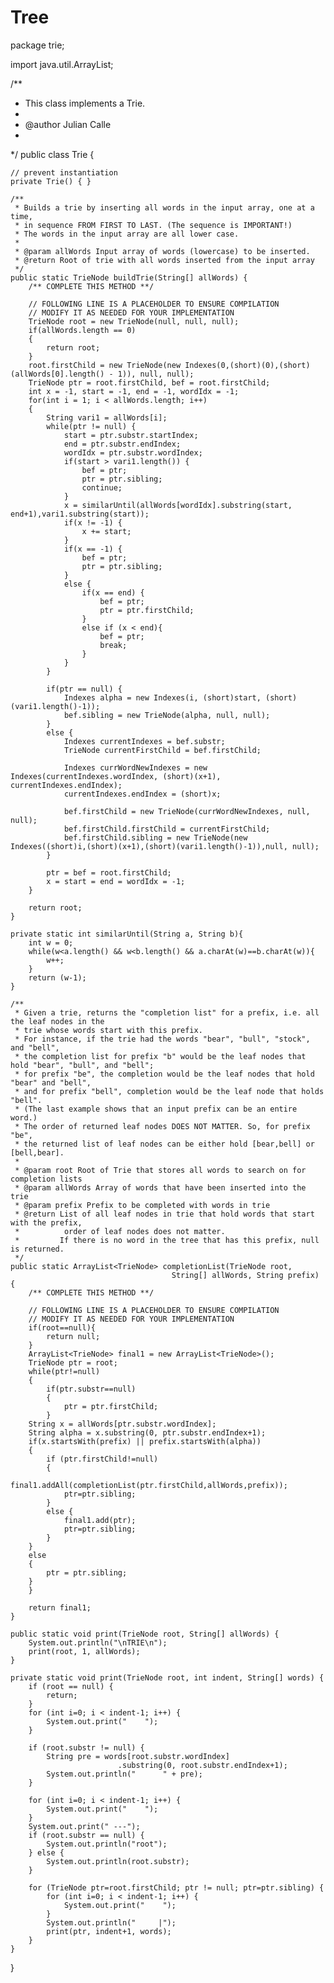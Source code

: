 # Tree

package trie;

import java.util.ArrayList;

/**
 * This class implements a Trie. 
 * 
 * @author Julian Calle
 *
 */
public class Trie {
	
	// prevent instantiation
	private Trie() { }
	
	/**
	 * Builds a trie by inserting all words in the input array, one at a time,
	 * in sequence FROM FIRST TO LAST. (The sequence is IMPORTANT!)
	 * The words in the input array are all lower case.
	 * 
	 * @param allWords Input array of words (lowercase) to be inserted.
	 * @return Root of trie with all words inserted from the input array
	 */
	public static TrieNode buildTrie(String[] allWords) {
		/** COMPLETE THIS METHOD **/
		
		// FOLLOWING LINE IS A PLACEHOLDER TO ENSURE COMPILATION
		// MODIFY IT AS NEEDED FOR YOUR IMPLEMENTATION
		TrieNode root = new TrieNode(null, null, null);
		if(allWords.length == 0) 
		{
			return root;
		}	   
		root.firstChild = new TrieNode(new Indexes(0,(short)(0),(short)(allWords[0].length() - 1)), null, null);
		TrieNode ptr = root.firstChild, bef = root.firstChild;
		int x = -1, start = -1, end = -1, wordIdx = -1;
		for(int i = 1; i < allWords.length; i++) 
		{
			String vari1 = allWords[i];
			while(ptr != null) {
				start = ptr.substr.startIndex;
				end = ptr.substr.endIndex;
				wordIdx = ptr.substr.wordIndex;
				if(start > vari1.length()) {
					bef = ptr;
					ptr = ptr.sibling;
					continue;
				} 
				x = similarUntil(allWords[wordIdx].substring(start, end+1),vari1.substring(start));	   
				if(x != -1) {
					x += start;
				}
				if(x == -1) {
					bef = ptr;
					ptr = ptr.sibling;
				}
				else {
					if(x == end) {
						bef = ptr;
						ptr = ptr.firstChild;
					}
					else if (x < end){
						bef = ptr;
						break;
					}
				}
			}
		   
			if(ptr == null) {
				Indexes alpha = new Indexes(i, (short)start, (short)(vari1.length()-1));
				bef.sibling = new TrieNode(alpha, null, null);
			} 
			else {
				Indexes currentIndexes = bef.substr;
				TrieNode currentFirstChild = bef.firstChild;
			   
				Indexes currWordNewIndexes = new Indexes(currentIndexes.wordIndex, (short)(x+1), currentIndexes.endIndex);
				currentIndexes.endIndex = (short)x;
			   
				bef.firstChild = new TrieNode(currWordNewIndexes, null, null);
				bef.firstChild.firstChild = currentFirstChild;
				bef.firstChild.sibling = new TrieNode(new Indexes((short)i,(short)(x+1),(short)(vari1.length()-1)),null, null);
			}
		   
			ptr = bef = root.firstChild;
			x = start = end = wordIdx = -1;
		}
	   
		return root;
	}
   
	private static int similarUntil(String a, String b){
		int w = 0;
		while(w<a.length() && w<b.length() && a.charAt(w)==b.charAt(w)){
			w++;
		}
		return (w-1);
	}
	
	/**
	 * Given a trie, returns the "completion list" for a prefix, i.e. all the leaf nodes in the 
	 * trie whose words start with this prefix. 
	 * For instance, if the trie had the words "bear", "bull", "stock", and "bell",
	 * the completion list for prefix "b" would be the leaf nodes that hold "bear", "bull", and "bell"; 
	 * for prefix "be", the completion would be the leaf nodes that hold "bear" and "bell", 
	 * and for prefix "bell", completion would be the leaf node that holds "bell". 
	 * (The last example shows that an input prefix can be an entire word.) 
	 * The order of returned leaf nodes DOES NOT MATTER. So, for prefix "be",
	 * the returned list of leaf nodes can be either hold [bear,bell] or [bell,bear].
	 *
	 * @param root Root of Trie that stores all words to search on for completion lists
	 * @param allWords Array of words that have been inserted into the trie
	 * @param prefix Prefix to be completed with words in trie
	 * @return List of all leaf nodes in trie that hold words that start with the prefix, 
	 * 			order of leaf nodes does not matter.
	 *         If there is no word in the tree that has this prefix, null is returned.
	 */
	public static ArrayList<TrieNode> completionList(TrieNode root,
										String[] allWords, String prefix) {
		/** COMPLETE THIS METHOD **/
		
		// FOLLOWING LINE IS A PLACEHOLDER TO ENSURE COMPILATION
		// MODIFY IT AS NEEDED FOR YOUR IMPLEMENTATION
		if(root==null){
			return null;
		}
		ArrayList<TrieNode> final1 = new ArrayList<TrieNode>();
		TrieNode ptr = root;
		while(ptr!=null)
		{
			if(ptr.substr==null)
			{
				ptr = ptr.firstChild;
			}	   
		String x = allWords[ptr.substr.wordIndex];
		String alpha = x.substring(0, ptr.substr.endIndex+1);
		if(x.startsWith(prefix) || prefix.startsWith(alpha))
		{
			if (ptr.firstChild!=null)
			{
				final1.addAll(completionList(ptr.firstChild,allWords,prefix));
				ptr=ptr.sibling;
			}
			else {
				final1.add(ptr);
				ptr=ptr.sibling;
			}
		}
		else 
		{
			ptr = ptr.sibling;
		}
		}
	   
		return final1;
	}
	
	public static void print(TrieNode root, String[] allWords) {
		System.out.println("\nTRIE\n");
		print(root, 1, allWords);
	}
	
	private static void print(TrieNode root, int indent, String[] words) {
		if (root == null) {
			return;
		}
		for (int i=0; i < indent-1; i++) {
			System.out.print("    ");
		}
		
		if (root.substr != null) {
			String pre = words[root.substr.wordIndex]
							.substring(0, root.substr.endIndex+1);
			System.out.println("      " + pre);
		}
		
		for (int i=0; i < indent-1; i++) {
			System.out.print("    ");
		}
		System.out.print(" ---");
		if (root.substr == null) {
			System.out.println("root");
		} else {
			System.out.println(root.substr);
		}
		
		for (TrieNode ptr=root.firstChild; ptr != null; ptr=ptr.sibling) {
			for (int i=0; i < indent-1; i++) {
				System.out.print("    ");
			}
			System.out.println("     |");
			print(ptr, indent+1, words);
		}
	}
 }
